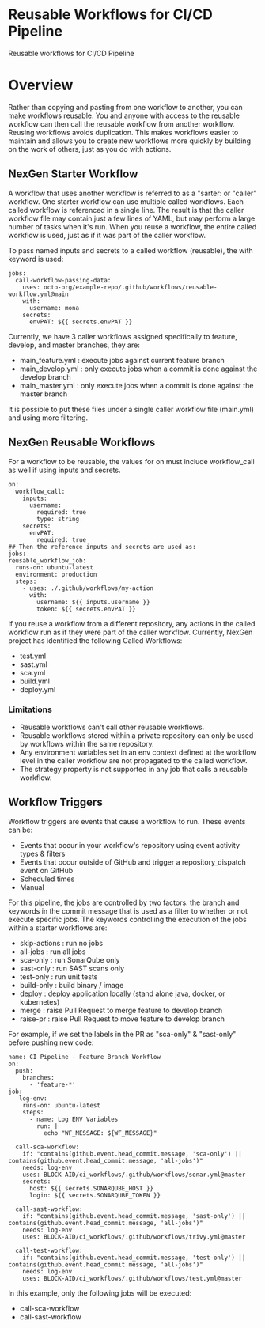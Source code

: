 # Reusable Workflows for CI/CD Pipeline
Reusable workflows for CI/CD Pipeline

# Overview
Rather than copying and pasting from one workflow to another, you can make workflows reusable. You and anyone with access to the reusable workflow can then call the reusable workflow from another workflow.  Reusing workflows avoids duplication. This makes workflows easier to maintain and allows you to create new workflows more quickly by building on the work of others, just as you do with actions.
## NexGen Starter Workflow
A workflow that uses another workflow is referred to as a "sarter: or "caller" workflow.  One starter workflow can use multiple called workflows. Each called workflow is referenced in a single line. The result is that the caller workflow file may contain just a few lines of YAML, but may perform a large number of tasks when it's run. When you reuse a workflow, the entire called workflow is used, just as if it was part of the caller workflow.

To pass named inputs and secrets to a called workflow (reusable), the with keyword is used:
```
jobs:
  call-workflow-passing-data:
    uses: octo-org/example-repo/.github/workflows/reusable-workflow.yml@main
    with:
      username: mona
    secrets:
      envPAT: ${{ secrets.envPAT }}
```
Currently, we have 3 caller workflows assigned specifically to feature, develop, and master branches, they are:

+ main_feature.yml : execute jobs against current feature branch
+ main_develop.yml : only execute jobs when a commit is done against the develop branch
+ main_master.yml : only execute jobs when a commit is done against the master branch

It is possible to put these files under a single caller workflow file (main.yml) and using more filtering.

## NexGen Reusable Workflows
For a workflow to be reusable, the values for on must include workflow_call as well if using inputs and secrets.
```
on:
  workflow_call:
    inputs:
      username:
        required: true
        type: string
    secrets:
      envPAT:
        required: true
## Then the reference inputs and secrets are used as:
jobs:
reusable_workflow_job:
  runs-on: ubuntu-latest
  environment: production
  steps:
    - uses: ./.github/workflows/my-action
      with:
        username: ${{ inputs.username }}
        token: ${{ secrets.envPAT }}
```
If you reuse a workflow from a different repository, any actions in the called workflow run as if they were part of the caller workflow.  Currently, NexGen project has identified the following Called Workflows:

+ test.yml
+ sast.yml
+ sca.yml
+ build.yml
+ deploy.yml

### Limitations
+ Reusable workflows can't call other reusable workflows.
+ Reusable workflows stored within a private repository can only be used by workflows within the same repository.
+ Any environment variables set in an env context defined at the workflow level in the caller workflow are not propagated to the called workflow. 
+ The strategy property is not supported in any job that calls a reusable workflow.

## Workflow Triggers
Workflow triggers are events that cause a workflow to run.  These events can be:

+ Events that occur in your workflow's repository using event activity types & filters
+ Events that occur outside of GitHub and trigger a repository_dispatch event on GitHub
+ Scheduled times
+ Manual

For this pipeline, the jobs are controlled by two factors: the branch and keywords in the commit message that is used as a filter to whether or not execute specific jobs.  The keywords controlling the execution of the jobs within a starter workflows are:

+ skip-actions : run no jobs
+ all-jobs : run all jobs
+ sca-only : run SonarQube only
+ sast-only : run SAST scans only
+ test-only : run unit tests
+ build-only : build binary / image
+ deploy : deploy application locally (stand alone java, docker, or kubernetes)
+ merge : raise Pull Request to merge feature to develop branch
+ raise-pr : raise Pull Request to move feature to develop branch  

For example, if we set the labels in the PR as "sca-only" & "sast-only" before pushing new code:
```
name: CI Pipeline - Feature Branch Workflow
on:
  push:
    branches:
      - 'feature-*'
job:
   log-env:
    runs-on: ubuntu-latest
    steps:
      - name: Log ENV Variables
        run: |
          echo "WF_MESSAGE: ${WF_MESSAGE}"
          
  call-sca-workflow:
    if: "contains(github.event.head_commit.message, 'sca-only') || contains(github.event.head_commit.message, 'all-jobs')" 
    needs: log-env
    uses: BLOCK-AID/ci_workflows/.github/workflows/sonar.yml@master
    secrets:
      host: ${{ secrets.SONARQUBE_HOST }}
      login: ${{ secrets.SONARQUBE_TOKEN }}

  call-sast-workflow:
    if: "contains(github.event.head_commit.message, 'sast-only') || contains(github.event.head_commit.message, 'all-jobs')" 
    needs: log-env
    uses: BLOCK-AID/ci_workflows/.github/workflows/trivy.yml@master

  call-test-workflow:
    if: "contains(github.event.head_commit.message, 'test-only') || contains(github.event.head_commit.message, 'all-jobs')" 
    needs: log-env
    uses: BLOCK-AID/ci_workflows/.github/workflows/test.yml@master
```
In this example, only the following jobs will be executed:

+ call-sca-workflow
+ call-sast-workflow

